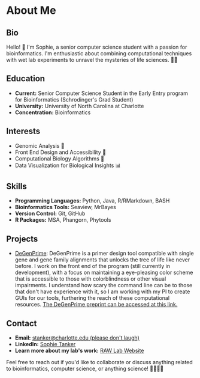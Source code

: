 # About Me

## Bio

Hello! 👋 I'm Sophie, a senior computer science student with a passion for bioinformatics. I'm enthusiastic about combining computational techniques with wet lab experiments to unravel the mysteries of life sciences. 🧬🔬

## Education

- **Current:** Senior Computer Science Student in the Early Entry program for Bioinformatics (Schrodinger's Grad Student)
- **University:** University of North Carolina at Charlotte
- **Concentration:** Bioinformatics

## Interests

- Genomic Analysis 🧬
- Front End Design and Accessibility 🤖
- Computational Biology Algorithms 🧮
- Data Visualization for Biological Insights 📊

## Skills

- **Programming Languages:** Python, Java, R/RMarkdown, BASH
- **Bioinformatics Tools:** Seaview, MrBayes
- **Version Control:** Git, GitHub
- **R Packages:** MSA, Phangorn, Phytools

## Projects

- [DeGenPrime](https://github.com/raw-lab/DeGenPrime): DeGenPrime is a primer design tool compatible with single gene and gene family alignments that unlocks the tree of life like never before. I work on the front end of the program (still currently in development), with a focus on maintaining a eye-pleasing color scheme that is accessible to those with colorblindness or other visual impairments. I understand how scary the command line can be to those that don't have experience with it, so I am working with my PI to create GUIs for our tools, furthering the reach of these computational resources. [The DeGenPrime preprint can be accessed at this link.](https://www.biorxiv.org/content/10.1101/2023.08.11.553048v1)

## Contact

- **Email:** [stanker@charlotte.edu (please don't laugh)](stanker@charlotte.edu)
- **LinkedIn:** [Sophie Tanker](https://www.linkedin.com/in/your-profile)
- **Learn more about my lab's work:** [RAW Lab Website](https://rawlab.org/)

Feel free to reach out if you'd like to collaborate or discuss anything related to bioinformatics, computer science, or anything science! 🚀🦠🧫🔬
